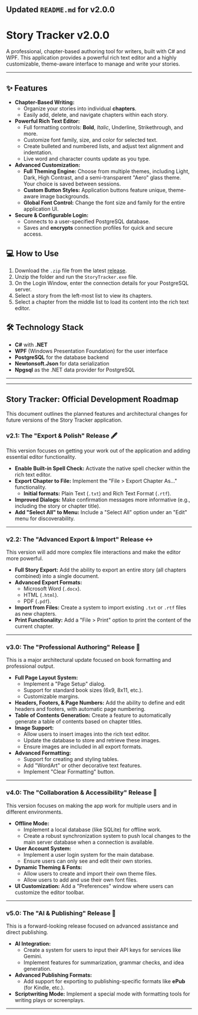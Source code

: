 
## Updated `README.md` for v2.0.0

# Story Tracker v2.0.0

A professional, chapter-based authoring tool for writers, built with C\# and WPF. This application provides a powerful rich text editor and a highly customizable, theme-aware interface to manage and write your stories.

-----

## ✨ Features

  * **Chapter-Based Writing:**
      * Organize your stories into individual **chapters**.
      * Easily add, delete, and navigate chapters within each story.
  * **Powerful Rich Text Editor:**
      * Full formatting controls: **Bold**, *Italic*, Underline, Strikethrough, and more.
      * Customize font family, size, and color for selected text.
      * Create bulleted and numbered lists, and adjust text alignment and indentation.
      * Live word and character counts update as you type.
  * **Advanced Customization:**
      * **Full Theming Engine:** Choose from multiple themes, including Light, Dark, High Contrast, and a semi-transparent "Aero" glass theme. Your choice is saved between sessions.
      * **Custom Button Styles:** Application buttons feature unique, theme-aware image backgrounds.
      * **Global Font Control:** Change the font size and family for the entire application UI.
  * **Secure & Configurable Login:**
      * Connects to a user-specified PostgreSQL database.
      * Saves and **encrypts** connection profiles for quick and secure access.

## 💻 How to Use

1.  Download the `.zip` file from the latest [release](https://www.google.com/search?q=https://github.com/YOUR_USERNAME/YOUR_REPOSITORY/releases).
2.  Unzip the folder and run the `StoryTracker.exe` file.
3.  On the Login Window, enter the connection details for your PostgreSQL server.
4.  Select a story from the left-most list to view its chapters.
5.  Select a chapter from the middle list to load its content into the rich text editor.

## 🛠️ Technology Stack

  * **C\#** with **.NET**
  * **WPF** (Windows Presentation Foundation) for the user interface
  * **PostgreSQL** for the database backend
  * **Newtonsoft.Json** for data serialization
  * **Npgsql** as the .NET data provider for PostgreSQL

    
----------------------------------------------------------------------------------------------


***

## **Story Tracker: Official Development Roadmap**

This document outlines the planned features and architectural changes for future versions of the Story Tracker application.

### **v2.1: The "Export & Polish" Release** 🖋️

This version focuses on getting your work out of the application and adding essential editor functionality.

* **Enable Built-in Spell Check:** Activate the native spell checker within the rich text editor.
* **Export Chapter to File:** Implement the "File > Export Chapter As..." functionality.
    * **Initial formats:** Plain Text (`.txt`) and Rich Text Format (`.rtf`).
* **Improved Dialogs:** Make confirmation messages more informative (e.g., including the story or chapter title).
* **Add "Select All" to Menu:** Include a "Select All" option under an "Edit" menu for discoverability.

---

### **v2.2: The "Advanced Export & Import" Release** ↔️

This version will add more complex file interactions and make the editor more powerful.

* **Full Story Export:** Add the ability to export an entire story (all chapters combined) into a single document.
* **Advanced Export Formats:**
    * Microsoft Word (`.docx`).
    * HTML (`.html`).
    * PDF (`.pdf`).
* **Import from Files:** Create a system to import existing `.txt` or `.rtf` files as new chapters.
* **Print Functionality:** Add a "File > Print" option to print the content of the current chapter.

---

### **v3.0: The "Professional Authoring" Release** 📖

This is a major architectural update focused on book formatting and professional output.

* **Full Page Layout System:**
    * Implement a "Page Setup" dialog.
    * Support for standard book sizes (6x9, 8x11, etc.).
    * Customizable margins.
* **Headers, Footers, & Page Numbers:** Add the ability to define and edit headers and footers, with automatic page numbering.
* **Table of Contents Generation:** Create a feature to automatically generate a table of contents based on chapter titles.
* **Image Support:**
    * Allow users to insert images into the rich text editor.
    * Update the database to store and retrieve these images.
    * Ensure images are included in all export formats.
* **Advanced Formatting:**
    * Support for creating and styling tables.
    * Add "WordArt" or other decorative text features.
    * Implement "Clear Formatting" button.

---

### **v4.0: The "Collaboration & Accessibility" Release** 👥

This version focuses on making the app work for multiple users and in different environments.

* **Offline Mode:**
    * Implement a local database (like SQLite) for offline work.
    * Create a robust synchronization system to push local changes to the main server database when a connection is available.
* **User Account System:**
    * Implement a user login system for the main database.
    * Ensure users can only see and edit their own stories.
* **Dynamic Theming & Fonts:**
    * Allow users to create and import their own theme files.
    * Allow users to add and use their own font files.
* **UI Customization:** Add a "Preferences" window where users can customize the editor toolbar.

---

### **v5.0: The "AI & Publishing" Release** 🤖

This is a forward-looking release focused on advanced assistance and direct publishing.

* **AI Integration:**
    * Create a system for users to input their API keys for services like Gemini.
    * Implement features for summarization, grammar checks, and idea generation.
* **Advanced Publishing Formats:**
    * Add support for exporting to publishing-specific formats like **ePub** (for Kindle, etc.).
* **Scriptwriting Mode:** Implement a special mode with formatting tools for writing plays or screenplays.

***
